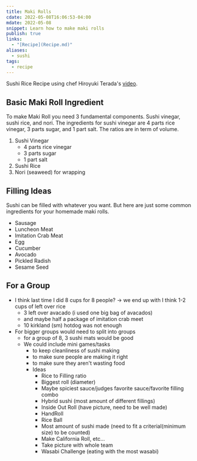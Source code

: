 ```yaml
---
title: Maki Rolls
cdate: 2022-05-08T16:06:53-04:00
mdate: 2022-05-08
snippet: Learn how to make maki rolls
publish: true
links:
  - "[Recipe](Recipe.md)"
aliases:
  - sushi
tags:
  - recipe
---
```

Sushi Rice Recipe using chef Hiroyuki Terada's [video](https://www.youtube.com/watch?v=ulqvRzB7D1k).

## Basic Maki Roll Ingredient

To make Maki Roll you need 3 fundamental components. Sushi vinegar, sushi rice, and nori. The ingredients for sushi vinegar are 4 parts rice vinegar, 3 parts sugar, and 1 part salt. The ratios are in term of volume.

1. Sushi Vinegar
    - 4 parts rice vinegar
    - 3 parts sugar
    - 1 part salt
2. Sushi Rice
3. Nori (seaweed) for wrapping

## Filling Ideas

Sushi can be filled with whatever you want. But here are just some common ingredients for your homemade maki rolls.

- Sausage
- Luncheon Meat
- Imitation Crab Meat
- Egg
- Cucumber
- Avocado
- Pickled Radish
- Sesame Seed


## For a Group
- I think last time I did 8 cups for 8 people? -> we end up with I think 1-2 cups of left over rice
	- 3 left over avacado (i used one big bag of avacados)
	- and maybe half a package of imitation crab meet
	- 10 kirkland (sm) hotdog was not enough
-  For bigger groups would need to split into groups
	- for a group of 8, 3 sushi mats would be good
	- We could include mini games/tasks
		- to keep cleanliness of sushi making
		- to make sure people are making it right
		- to make sure they aren't wasting food
		- Ideas
			- Rice to Filling ratio
			- Biggest roll (diameter)
			- Maybe spiciest sauce/judges favorite sauce/favorite filling combo
			- Hybrid sushi (most amount of different fillings)
			- Inside Out Roll (have picture, need to be well made)
			- HandRoll
			- Rice Ball
			- Most amount of sushi made (need to fit a criterial(minimum size) to be counted)
			- Make California Roll, etc...
			- Take picture with whole team
			- Wasabi Challenge (eating with the most wasabi)